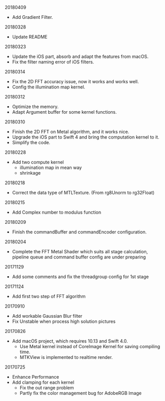 20180409

- Add Gradient Filter.

20180328

- Update README

20180323

- Update the iOS part, absorb and adapt the features from macOS.
- Fix the filter naming error of iOS filters.

20180314

- Fix the 2D FFT accuracy issue, now it works and works well.
- Config the illumination map kernel.

20180312

- Optimize the memory.
- Adapt Argument buffer for some kernel functions.

20180310

- Finish the 2D FFT on Metal algorithm, and it works nice.
- Upgrade the iOS part to Swift 4 and bring the computation kernel to it.
- Simplify the code.

20180228

- Add two compute kernel
	- illumination map in mean way
	- shrinkage

20180218

- Correct the data type of MTLTexture. (From rg8Unorm to rg32Float)

20180215

- Add Complex number to modulus function

20180209

- Finish the commandBuffer and commandEncoder configuration.

20180204

- Complete the FFT Metal Shader which suits all stage calculation, pipeline queue and command buffer config are under preparing 

20171129

- Add some comments and fix the threadgroup config for 1st stage

20171124

- Add first two step of FFT algorithm

20170910

- Add workable Gaussian Blur filter
- Fix Unstable when process high solution pictures

20170826

- Add macOS project, which requires 10.13 and Swift 4.0.
	- Use Metal kernel instead of CoreImage Kernel for saving compiling time.
	- MTKView is implemented to realtime render.

20170725

- Enhance Performance
- Add clamping for each kernel
	- Fix the out range problem
	- Partly fix the color management bug for AdobeRGB Image
